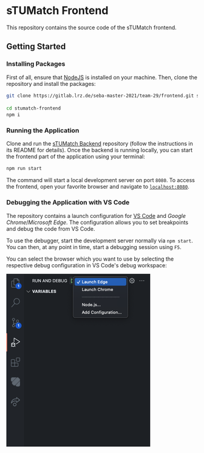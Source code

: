 # sTUMatch Frontend

This repository contains the source code of the sTUMatch frontend.


## Getting Started

### Installing Packages

First of all, ensure that [NodeJS](https://nodejs.org/en/) is installed on your machine.
Then, clone the repository and install the packages:

```sh
git clone https://gitlab.lrz.de/seba-master-2021/team-29/frontend.git stumatch-frontend

cd stumatch-frontend
npm i
```


### Running the Application

Clone and run the [sTUMatch Backend](https://gitlab.lrz.de/seba-master-2021/team-29/backend)
repository (follow the instructions in its README for details).
Once the backend is running locally, you can start the frontend part of the application using your terminal:

```sh
npm run start
```

The command will start a local development server on port `8080`. To access the frontend, open
your favorite browser and navigate to [`localhost:8080`](http://localhost:8080).


### Debugging the Application with VS Code

The repository contains a launch configuration for [VS Code](https://code.visualstudio.com/)
and *Google Chrome*/*Microsoft Edge*. The configuration allows you to set breakpoints and debug
the code from VS Code.

To use the debugger, start the development server normally via `npm start`.
You can then, at any point in time, start a debugging session using `F5`.

You can select the browser which you want to use by selecting the respective debug configuration
in VS Code's debug workspace:

![VS Code Debug Configuration](assets/readme-vs-code-debugger-configuration.png)
